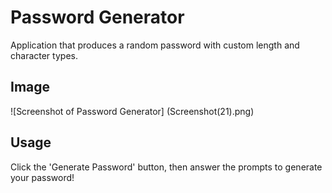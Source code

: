 # Password Generator

Application that produces a random password with custom length and character types.

## Image

![Screenshot of Password Generator] (Screenshot(21).png)




## Usage

Click the 'Generate Password' button, then answer the prompts to generate your password!


